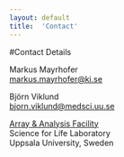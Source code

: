 ```yaml
---
layout: default
title:  'Contact'
---
```


#Contact Details

<p>
Markus Mayrhofer<br>
<a href="mailto:markus.mayrhofer@ki.se">markus.mayrhofer@ki.se</a> <br>
</p>

<p>
Björn Viklund<br>
<a href="mailto:bjorn.viklund@medsci.uu.se">bjorn.viklund@medsci.uu.se</a> <br>

</p>
<p>
<a href="http://www.medsci.uu.se/platforms/Array+and+Analysis+Facility/?languageId=1">Array & Analysis Facility</a> <br>
Science for Life Laboratory <br>
Uppsala University, Sweden
</p>




